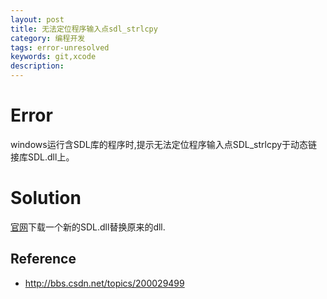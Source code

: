 ```yaml
---
layout: post
title: 无法定位程序输入点sdl_strlcpy
category: 编程开发
tags: error-unresolved
keywords: git,xcode
description: 
---
```

# Error
windows运行含SDL库的程序时,提示无法定位程序输入点SDL_strlcpy于动态链接库SDL.dll上。

# Solution
[官网](https://www.libsdl.org/)下载一个新的SDL.dll替换原来的dll.

## Reference
* <http://bbs.csdn.net/topics/200029499>